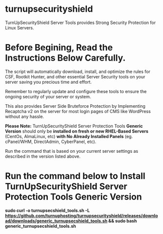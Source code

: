 # turnupsecurityshield
TurnUpSecurityShield Server Tools provides Strong Security Protection for Linux Servers.

# Before Begining, Read the Instructions Below Carefully.
The script will automatically download, install, and optimize the rules for CSF, Rootkit Hunter, and other essential Server Security tools on your server saving you precious time and effort.

Remember to regularly update and configure these tools to ensure the ongoing security of your server or system.

This also provides Server Side Bruteforce Protection by Implementing Recaptcha v2 on the server for most login pages of CMS like WordPress without any hassle.

**Please Note:**
TurnUpSecurityShield Server Protection Tools **Generic Version** should only be **installed on fresh or new RHEL-Based Servers** (CentOs, AlmaLinux, etc) **with No Already Installed Panels** (eg. cPanel/WHM, DirectAdmin, CyberPanel, etc).

Run the command that is based on your current server settings as described in the version listed above.

# Run the command below to Install TurnUpSecurityShield Server Protection Tools Generic Version

**sudo curl -o turnupsecshield_tools.sh -L https://github.com/turnuphosting/turnupsecurityshield/releases/download/downloads/generic_turnupsecshield_tools.sh && sudo bash generic_turnupsecshield_tools.sh**
